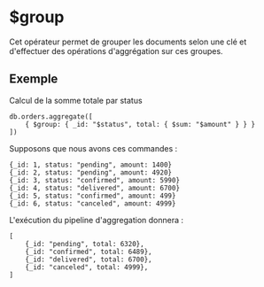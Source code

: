 # $group

Cet opérateur permet de grouper les documents selon une clé et d'effectuer des opérations d'aggrégation sur ces groupes.

## Exemple

Calcul de la somme totale par status

```
db.orders.aggregate([
    { $group: { _id: "$status", total: { $sum: "$amount" } } }
])
```

Supposons que nous avons ces commandes :

```
{_id: 1, status: "pending", amount: 1400}
{_id: 2, status: "pending", amount: 4920}
{_id: 3, status: "confirmed", amount: 5990}
{_id: 4, status: "delivered", amount: 6700}
{_id: 5, status: "confirmed", amount: 499}
{_id: 6, status: "canceled", amount: 4999}
```

L'exécution du pipeline d'aggregation donnera :

```
[
    {_id: "pending", total: 6320},
    {_id: "confirmed", total: 6489},
    {_id: "delivered", total: 6700},
    {_id: "canceled", total: 4999},
]
```
